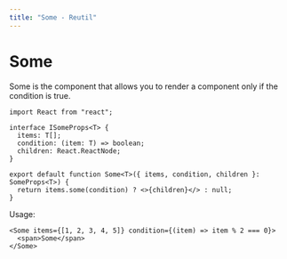 ```yaml
---
title: "Some - Reutil"
---
```


# Some

Some is the component that allows you to render a component only if the condition is true.

```tsx
import React from "react";

interface ISomeProps<T> {
  items: T[];
  condition: (item: T) => boolean;
  children: React.ReactNode;
}

export default function Some<T>({ items, condition, children }: SomeProps<T>) {
  return items.some(condition) ? <>{children}</> : null;
}
```

Usage:

```tsx
<Some items={[1, 2, 3, 4, 5]} condition={(item) => item % 2 === 0}>
  <span>Some</span>
</Some>
```
